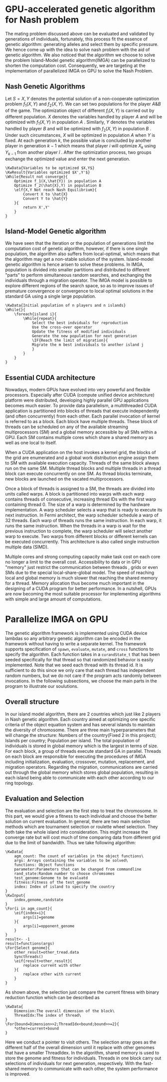 # GPU-accelerated genetic algorithm for Nash problem

The mating problem discussed above can be evaluated and validated by generations of individuals, fortunately, this process fit the essence of genetic algorithm: generating alleles and select them by specific pressure. We hence come up with the idea to solve nash problem with the aid of genetic algorithm. We also noticed that the algorithm we choose to solve the problem Island-Model genetic algorithm(IMGA) can be parallelized to shorten the computation cost. Consequently, we are targeting at the implementation of parallelized IMGA on GPU to solve the Nash Problem.

## Nash Genetic Algorithms

Let $S={X,Y}$ denotes the potential solution of a non-cooperate optimization problem $f_1(X,Y)$ and $f_2(X,Y)$. We can set two populations for the player $A\&B$ of the game. The optimization object of different $f_i(X,Y)$ is carried out by different population. $X$ denotes the variables handled by player $A$ and will be optimized with $f_1(X,Y)$ in population $A$ . Similarly,  $Y$ denotes the variables handled by player $B$ and will be optimized with $f_2(X,Y)$ in population $B$ . Under such circumstances, $X$ will be optimized in population $A$ when $Y$ is fixed. At each generation $k$, the possible value is concluded by another player in generation $k-1$ which means that player $i$ will optimize $X_k$ using $Y_{k-1}$ from another player $\hat{i}$ . After the optimization process, two groups exchange the optimized value and enter the next generation.

```algorithm
\KwData{Variables to be optimized $X,Y$}
\KwResult{Variables optimized $X',Y'$}
\While{Result not converge}{
	Optimize f_1(X,\hat{Y}) in population A
	Optimize f_2(\hat{X},Y) in population B
	\elf{X,Y Not reach Nash Equilibrium}{
		Convert X to \hat{X}
		Convert Y to \hat{Y}
	}{
		return X',Y'
	}
}
```

## Island-Model Genetic algorithm

We have seen that the iteration or the population of generations limit the computation cost of genetic algorithm, however, if there is one single population, the algorithm also suffers from local-optimal, which means that the algorithm may get a non-stable solution of the system. Island-model genetic algorithm is hence arisen to solve these problems.  In IMGA, population is divided into smaller partitions and distributed to different "parts" to perform simultaneous random searches, and exchanging the individuals through a migration operator. The IMGA model is possible to explore different regions of the search space, so as to improve issues of premature convergence or convergence to local optimal solutions in the standard GA using a single large population.

```IMGA
\KwData{Initial population of n players and n islands}
\While{}{
	\foreach{island i}{
		\While{repeat}{
			Select the best indviduals for reproduction
			Use the cross-over operator
			Update the fitness of modified individuals
			Generate the new population for next generation
			\IF{Reach the limit of migration}{
			Migrate the m best individuals to another island j
			}
		}
	}
}
```

## Essential CUDA architecture 

Nowadays, modern GPUs have evolved into very powerful and flexible processors. Especially after CUDA (compute unified device architecture) platform were distributed, developing highly parallel GPU applications becomes much easier. To provide data parallelism, a multithreaded CUDA application is partitioned into blocks of threads that execute independently (and often concurrently) from each other. Each parallel invocation of kernel is referred to as a block. Each block have multiple threads. These block of threads can be scheduled on any of the available streaming multiprocessors (SM) and a global memory accessible by all SMs within a GPU. Each SM contains multiple cores which share a shared memory as well as one local to itself.

When a CUDA application on the host invokes a kernel grid, the blocks of the grid are enumerated and a global work distribution engine assign them to SM with available execution capacity. Threads of the same block always run on the same SM. Multiple thread blocks and multiple threads in a thread block can execute concurrently on one SM. As thread blocks terminate, new blocks are launched on the vacated multiprocessors.

Once a block of threads is assigned to a SM, the threads are divided into units called warps. A block is partitioned into warps with each warp contains threads of consecutive, increasing thread IDs with the first warp containing thread 0. The size of a warp is determined by the hardware implementation. A warp scheduler selects a warp that is ready to execute its next instruction. In Fermi architect, the warp scheduler schedule a warp of 32 threads. Each warp of threads runs the same instruction. In each warp, it runs the same instruction. When the threads in a warp is wait for the previous instruction to complete, the warp scheduler will select another warp to execute. Two warps from different blocks or different kernels can be executed concurrently. This architecture is also called single instruction multiple data (SIMD).  

Multiple cores and strong computing capacity make task cost on each core no longer a limit to the overall cost. Accessibility to data or in GPU "memory" just restrict the communication between threads , grids or even SMs due to the special local-share-global model. The speed of reaching local and global memory is much slower that reaching the shared memory for a thread. Memory allocation thus become much important in the designing of a CUDA program for better performance. In a nutshell, GPUs are now becoming the most suitable processor for implementing algorithms with simple and large amount of computations.

# Parallelize IMGA on GPU

The genetic algorithm framework is implemented using CUDA device lambdas so any arbitrary genetic algorithm can be encoded in the framework without having to write a separate kernel. The framework supports specification of `spawn`, `evaluate`, `mutate`, and `cross` functions to specify the algorithm. Each function takes in a `curandState_t` that has been seeded specifically for that thread so that randomized behavior is easily implemented. Note that we seed each thread with its thread id. It is sufficient to do this since we only care that each thread has independent random numbers, but we do not care if the program acts randomly between invocations. In the following subsections, we choose the main parts in the program to illustrate our soulutions.

## Overall structure

In our island model algorithm, there are 2 countries which just like 2 players in Nash genetic algorithm. Each country aimed at optimizing one specific criteria of the object equation system and has several islands to maintain the diversity of chromosome. There are three main hyperparameters that will change the structure: Numbers of the country(Fixed 2 in this project); Islands per country;  Population per island.  The total population of individuals is stored in global memory which is the largest in terms of size. For each block, a group of threads execute standard GA in parallel. Threads on each block are responsible for executing the procedures of IMGA including initialization, evaluation, crossover, mutation, replacement, and migration operators. Regarding the migration, communications are carried out through the global memory which stores global population, resulting in each island being able to communicate with each other according to our ring topology.

## Evaluation and Selection 

The evaluation and selection are the first step to treat the chromosome. In this part, we would give a fitness to each individual and choose the better solution on current evaluation. In general, there are two main selection methods which are tournament selection or roulette wheel selection. They both take the whole island into consideration. This might increase the converge rate but will cost much of time comparing data from different grid due to the limit of bandwidth.  Thus we take following algorithm:

```algorithm2e
\KwData{
	agm_count: The count of variables in the object functions\
	args: Arrays containing the variables to be solved\
	functions: Object functions
	parameter:Parameters that can be changed from commandline
	rand_state:Random number to choose chromsomes
	test_genome:Genome to be evaluatd
	fitness:Fitness of the test_genome 
	index: Index of island to specify the country
}
\KwInput{
	index,genome,randstate
}
\For{i in agm_count}{
	\eif{index=i}{
		args[i]=genome
	}{
		args[i]=opponent_genome
	}
}
result<- -1
result=functions(args)
\For{Select genome}{
	other_result=other_tread.data
	Syncthreads()
	\eif{result>other_result}{
		replace current with other
	}{
		replace other with current
	}
}
```

As shown above, the selection just compare the current fitness with binary reduction function which can be described as

```
\KwData{
	Dimension:The overall dimension of the block\
	ThreadIdx:The index of thread\
}
\For{bound=Dimension>>2;ThreadIdx<bound;bound>>=2}{
	*other=current+bound
}
```

Here we conduct a pointer to visit others. The selection array goes as the different half of the overall dimension until it replace with other genomes that have a smaller ThreadIdex. In the algorithm, shared memory is used to store the genome and fitness for individuals. Threads in one block carry out selections of individuals for next generation, respectively. With the fast-shared memory to communicate with each other, the system performance is improved.